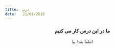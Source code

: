 ```yaml
---
title:  درس
date:   21/01/2018
---
```


### <center>ما در این درس کار می کنیم</center>
<center>لطفا بعدا بیا</center>